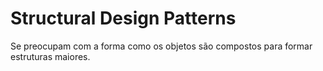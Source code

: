 # Structural Design Patterns

Se preocupam com a forma como os objetos são compostos para formar estruturas maiores.
